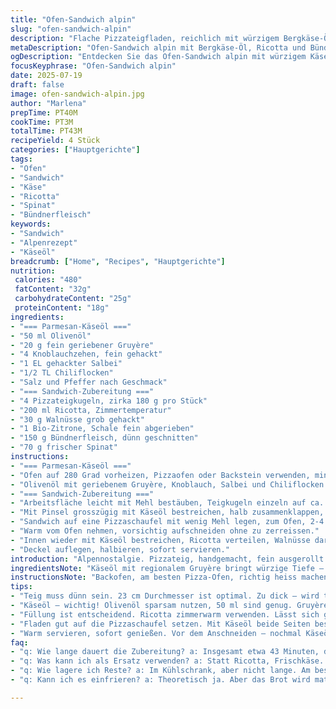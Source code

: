 ```yaml
---
title: "Ofen-Sandwich alpin"
slug: "ofen-sandwich-alpin"
description: "Flache Pizzateigfladen, reichlich mit würzigem Bergkäse-Öl bestrichen, kurz im heissen Ofen gebacken, gefüllt mit Ricotta, knackigen Nüssen, Zitronenzeste, luftgetrockneter Bündner Fleischwurst und frischem Spinat. Schnell, einfach, rohstoffnah. Boden knusprig, Käseöl aromatisch, Füllung herb und frisch."
metaDescription: "Ofen-Sandwich alpin mit Bergkäse-Öl, Ricotta und Bündnerfleisch. Knusprig, aromatisch und frisch, ein Stück Alpenleben"
ogDescription: "Entdecken Sie das Ofen-Sandwich alpin mit würzigem Käse-Öl, feinem Spinat und Bündnerfleisch. Ein köstliches alpines Erlebnis"
focusKeyphrase: "Ofen-Sandwich alpin"
date: 2025-07-19
draft: false
image: ofen-sandwich-alpin.jpg
author: "Marlena"
prepTime: PT40M
cookTime: PT3M
totalTime: PT43M
recipeYield: 4 Stück
categories: ["Hauptgerichte"]
tags:
- "Ofen"
- "Sandwich"
- "Käse"
- "Ricotta"
- "Spinat"
- "Bündnerfleisch"
keywords:
- "Sandwich"
- "Alpenrezept"
- "Käseöl"
breadcrumb: ["Home", "Recipes", "Hauptgerichte"]
nutrition: 
 calories: "480"
 fatContent: "32g"
 carbohydrateContent: "25g"
 proteinContent: "18g"
ingredients:
- "=== Parmesan-Käseöl ==="
- "50 ml Olivenöl"
- "20 g fein geriebener Gruyère"
- "4 Knoblauchzehen, fein gehackt"
- "1 EL gehackter Salbei"
- "1/2 TL Chiliflocken"
- "Salz und Pfeffer nach Geschmack"
- "=== Sandwich-Zubereitung ==="
- "4 Pizzateigkugeln, zirka 180 g pro Stück"
- "200 ml Ricotta, Zimmertemperatur"
- "30 g Walnüsse grob gehackt"
- "1 Bio-Zitrone, Schale fein abgerieben"
- "150 g Bündnerfleisch, dünn geschnitten"
- "70 g frischer Spinat"
instructions:
- "=== Parmesan-Käseöl ==="
- "Ofen auf 280 Grad vorheizen, Pizzaofen oder Backstein verwenden, mindestens 20 Minuten vorheizen."
- "Olivenöl mit geriebenem Gruyère, Knoblauch, Salbei und Chiliflocken vermischen, salzen, pfeffern."
- "=== Sandwich-Zubereitung ==="
- "Arbeitsfläche leicht mit Mehl bestäuben, Teigkugeln einzeln auf ca. 23 cm Durchmesser ausrollen, Mehl überschüssig abbürsten."
- "Mit Pinsel grosszügig mit Käseöl bestreichen, halb zusammenklappen, vorsichtig zu Sandwich formen."
- "Sandwich auf eine Pizzaschaufel mit wenig Mehl legen, zum Ofen, 2-4 Minuten backen. Sandwich dabei viermal drehen, bis Kruste goldbraun ist."
- "Warm vom Ofen nehmen, vorsichtig aufschneiden ohne zu zerreissen."
- "Innen wieder mit Käseöl bestreichen, Ricotta verteilen, Walnüsse darüber streuen, Zitronenzeste hinzufügen, mit Bündnerfleisch und Spinat belegen."
- "Deckel auflegen, halbieren, sofort servieren."
introduction: "Alpennostalgie. Pizza­teig, handgemacht, fein ausgerollt. Schnell mit Käseöl bestrichen. Nicht Parmesan, sondern würziger Gruyère – vom Bauern aus dem Emmental. Frischer Salbei statt Rosmarin. Alpenglühen am Ofen. Die Luft riecht nach Holz und Kräutern. Wärmt Hände, Herzen und Seelen. Bündnerfleisch, nicht Mortadella – fein geschnitten. Spinat, statt Rucola, bringt frische Alpenwiesen ins Brot. Walnüsse ersetzen die Pistazien, geben Biss wie ein Abstieg auf schmalem Bergweg. Zitronenzeste am Schluss – säuerlicher Sonnenstrahl auf Gipfeln. Ricotta dazwischen, so weich wie frisch gefallener Schnee. Ein Sandwich? Nein, ein Stück Alpenleben. Schnell gemacht, zieht auf der Hüttenfeier gut. Knusprig, würzig, rohstoffnah. Für dr Hausbergsteiger und Käseliebhaber. Mit Herz, und Handwerkskunst."
ingredientsNote: "Käseöl mit regionalem Gruyère bringt würzige Tiefe – viel aromatischer als Parmesan, passt ins Schweizer Alpenklima. Salbei statt Rosmarin für mildere Kräuternote, passt besser zu Bündnerfleisch. Knoblauch unbedingt fein hacken, damit sein Aroma sich gut verteilt. Weniger Öl, sonst wird der Teig zu weich. Pizzateig zuhause frisch machen, reicht 2-3 Stunden gehen lassen. Walnüsse grob hacken für das alpine Knacken, Pistazien sind zu exklusiv hier. Spinat statt Rucola, kräftiger und typisch alpin. Bündnerfleisch als Trockenspezialität ersetzt italienische Mortadella, bringt herben, intensiven Geschmack. Ricotta zimmerwarm, sonst zieht sich der Teig, das ist wichtig. Frische Zitronenzeste hebt den Käse und die Nüsse. Wenig Salz geben, Käseöl bringt genug Würze. Alles bio oder vom lokalen Bauernhof – bitz Natur, bitz Tradition, bitz Berg."
instructionsNote: "Backofen, am besten Pizza-Ofen, richtig heiss machen: 280 Grad, 20 Minuten mindestens. Fladen dünn, gleichmässig ausziehen, sonst unregelmässig backen. Mehl gründlich wegpusten, damit kein Mehl brennt in Ofen. Käseöl mit Pinsel grosszügig auf beide Seiten flacher Teigfladen auftragen. Zusammenklappen vorsichtig, nicht zerreissen. Steinheiss backen für 2-4 Minuten, man dreht gerne zwischendrin dann wird die Kruste gleichmässig braun, nicht schwarz. Warm öffnen, mit zusätzlichem Käseöl bestreichen, sonst wird's trocken. Ricotta zügig und grossflächig verteilen, sonst ist der Geschmack lückenhaft. Nüsse grobstückig, damit der Biss bleibt. Zitrone erst ganz zum Schluss, sonst zähmt sie Käse zu sehr. Bündnerfleisch und Spinat auflegen, Deckel drauf, sofort halbieren. Warm essen – frisch und knusprig bleibt nur kurz. In Hüttenstil – kein Schnickschnack, dafür viel Bergluft in jedem Biss."
tips:
- "Teig muss dünn sein. 23 cm Durchmesser ist optimal. Zu dick – wird trocken. Mehl gut klopfen, sonst brennt es. Über 280 Grad heizen. 20 Minuten dauert es. Pizzaofen ideal für das Resultat."
- "Käseöl – wichtig! Olivenöl sparsam nutzen, 50 ml sind genug. Gruyère bringt diesen Berggeschmack. Chiliflocken für eine sanfte Schärfe. Das mit Knoblauch und Salbei mischen für mehr Aroma. Salz ganz am Ende."
- "Füllung ist entscheidend. Ricotta zimmerwarm verwenden. Lässt sich gut verteilen. Walnüsse grob hacken. Gibt Biss. Zitronenzeste erst zuletzt, sie hebt Aromen. Bündnerfleisch nicht auslassen. Intensiv im Geschmack."
- "Fladen gut auf die Pizzaschaufel setzen. Mit Käseöl beide Seiten bestreichen – ganz wichtig. In den Ofen – 2 bis 4 Minuten, viermal drehen. Krusten-Knuspersounds sind ein Zeichen."
- "Warm servieren, sofort genießen. Vor dem Anschneiden – nochmal Käseöl auf die Innenseite. Das macht's saftig. Wenn du Teig selbst machst – mindestens 2-3 Stunden gehen lassen. Frische ist der Schlüssel."
faq:
- "q: Wie lange dauert die Zubereitung? a: Insgesamt etwa 43 Minuten, davon 40 für Vorbereitungen, 3 Minuten im Ofen bake. Wenn du schnell bist, geht's schneller."
- "q: Was kann ich als Ersatz verwenden? a: Statt Ricotta, Frischkäse. Für Walnüsse, Haselnüsse ausprobiert. Käse immer Gruyère? Ja, aber Appenzeller ist auch eine Option. Denke an regionale Produkte."
- "q: Wie lagere ich Reste? a: Im Kühlschrank, aber nicht lange. Am besten 1-2 Tage. Einfach aufwärmen im Ofen. Wieder knusprig, oder kaltes Sandwich für Picknick."
- "q: Kann ich es einfrieren? a: Theoretisch ja. Aber das Brot wird matschig. Wenn man den Mixer für ein Tec dabei hat – ein bisschen Füllung wegnehmen, einfrieren. Aber frisch ist besser."

---
```

